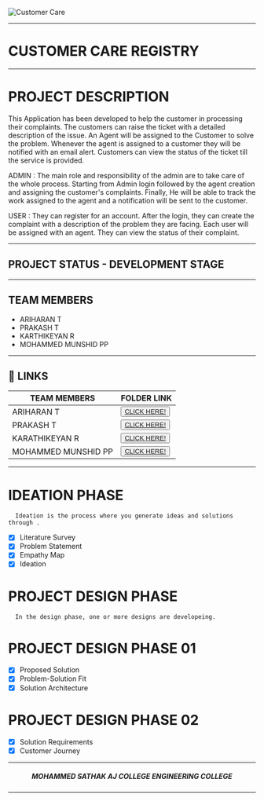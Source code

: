 ![Customer Care](https://user-images.githubusercontent.com/114137266/195376035-a480e894-5a1c-4870-b073-53cb0cbbc720.png)
<hr>

#  CUSTOMER CARE REGISTRY

<hr>

#  PROJECT DESCRIPTION

This Application has been developed to help the customer in processing their complaints.  The customers can raise the ticket with a detailed description of the issue.  An Agent will be assigned to the Customer to solve the problem.  Whenever the agent is assigned to a customer they will be notified with an email alert.  Customers can view the status of the ticket till the service is provided.

 ADMIN :
 The main role and responsibility of the admin are to take care of the whole process.  Starting from Admin login followed by the agent creation and assigning the customer's complaints.  Finally, He will be able to track the work assigned to the agent and a notification will be sent to the customer.

 USER :
 They can register for an account.  After the login, they can create the complaint with a description of the problem they are facing.  Each user will be assigned with an agent.  They can view the status of their complaint.

 <hr>

 ## PROJECT STATUS - DEVELOPMENT STAGE

 <hr>

##  TEAM MEMBERS
- ARIHARAN T
- PRAKASH  T
- KARTHIKEYAN R
- MOHAMMED MUNSHID PP

<hr>

## 🔗 LINKS

| TEAM MEMBERS | FOLDER LINK    |
| ------------- | ------------- |
| ARIHARAN T | <button> <a href="https://github.com/IBM-EPBL/IBM-Project-47401-1660798978/tree/main/Assessment/Ariharan(TL)">CLICK HERE!  </a></button>                 
| PRAKASH T  | <button> <a href="https://github.com/IBM-EPBL/IBM-Project-47401-1660798978/tree/main/Assessment/Prakash">CLICK HERE!  </a> </button> |
| KARATHIKEYAN R    | <button><a href="https://github.com/IBM-EPBL/IBM-Project-47401-1660798978/tree/main/Assessment/Karthik">CLICK HERE!  </a> </button> |
| MOHAMMED MUNSHID PP    | <button><a href="https://github.com/IBM-EPBL/IBM-Project-47401-1660798978/tree/main/Assessment/Munshid">CLICK HERE!  </a> </button> |

<hr>

#  IDEATION PHASE

      Ideation is the process where you generate ideas and solutions through .
- [x] Literature Survey
- [x] Problem Statement
- [x] Empathy Map
- [x] Ideation

# PROJECT DESIGN PHASE 
      In the design phase, one or more designs are developeing.

# PROJECT DESIGN PHASE 01 
- [x] Proposed Solution
- [x] Problem-Solution Fit
- [x] Solution Architecture

# PROJECT DESIGN PHASE 02 
- [x] Solution Requirements
- [x] Customer Journey

<hr>

<div align="center">
 <h5>  MOHAMMED SATHAK AJ COLLEGE ENGINEERING COLLEGE </h5>

<hr>

